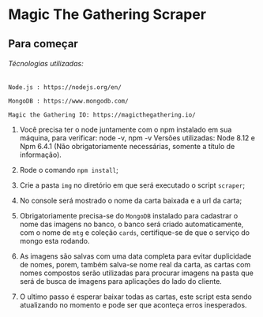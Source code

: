 # Magic The Gathering Scraper
## Para começar
###### Técnologias utilizadas:

`Node.js : https://nodejs.org/en/`

`MongoDB : https://www.mongodb.com/`

`Magic the Gathering IO: https://magicthegathering.io/`

1. Você precisa ter o node juntamente com o npm instalado em sua máquina, para verificar: node -v, npm -v Versões utilizadas: Node 8.12 e Npm 6.4.1 (Não obrigatoriamente necessárias, somente a título de informação).

2. Rode o comando `npm install`;

3. Crie a pasta `img` no diretório em que será executado o script `scraper`;

4. No console será mostrado o nome da carta baixada e a url da carta;

5. Obrigatoriamente precisa-se do `MongoDB` instalado para cadastrar o nome das imagens no banco, o banco será criado automaticamente, com o nome de `mtg` e coleção `cards`, certifique-se de que o serviço do mongo esta rodando.

6. As imagens são salvas com uma data completa para evitar duplicidade de nomes, porem, também salva-se nome real da carta, as cartas com nomes compostos serão utilizadas para procurar imagens na pasta que será de busca de imagens para aplicações do lado do cliente.

7. O ultimo passo é esperar baixar todas as cartas, este script esta sendo atualizando no momento e pode ser que aconteça erros inesperados.

